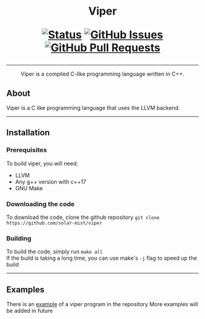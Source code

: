 <h1 align="center">
Viper

[![Status](https://img.shields.io/badge/status-active-success.svg)]() [![GitHub Issues](https://img.shields.io/github/issues/solar-mist/viper.svg)](https://github.com/solar-mist/viper/issues) [![GitHub Pull Requests](https://img.shields.io/github/issues-pr/solar-mist/viper.svg)](https://github.com/solar-mist/viper/pulls)
</h1>

---

<p align="center">
  Viper is a compiled C-like programming language written in C++.
</p>

## About
Viper is a C like programming language that uses the LLVM backend.

---

## Installation
### Prerequisites
To build viper, you will need:
* LLVM
* Any g++ version with c++17
* GNU Make
### Downloading the code
To download the code, clone the github repository `git clone https://github.com/solar-mist/viper`
### Building
To build the code, simply run `make all`
<br>
If the build is taking a long time, you can use make's `-j` flag to speed up the build

---

## Examples
There is an [example](example.qrk) of a viper program in the repository
More examples will be added in future